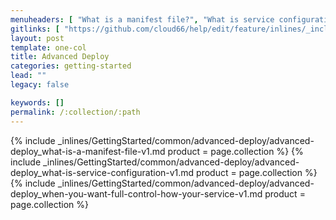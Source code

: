 ```yaml
---
menuheaders: [ "What is a manifest file?", "What is service configuration?" ]
gitlinks: [ "https://github.com/cloud66/help/edit/feature/inlines/_includes/_inlines/GettingStarted/common/advanced-deploy/advanced-deploy_what-is-a-manifest-file-v1.md", "https://github.com/cloud66/help/edit/feature/inlines/_includes/_inlines/GettingStarted/common/advanced-deploy/advanced-deploy_what-is-service-configuration-v1.md", "https://github.com/cloud66/help/edit/feature/inlines/_includes/_inlines/GettingStarted/common/advanced-deploy/advanced-deploy_when-you-want-full-control-how-your-service-v1.md" ]
layout: post
template: one-col
title: Advanced Deploy
categories: getting-started
lead: ""
legacy: false

keywords: []
permalink: /:collection/:path
---
```




{% include _inlines/GettingStarted/common/advanced-deploy/advanced-deploy_what-is-a-manifest-file-v1.md  product = page.collection %}
{% include _inlines/GettingStarted/common/advanced-deploy/advanced-deploy_what-is-service-configuration-v1.md  product = page.collection %}
{% include _inlines/GettingStarted/common/advanced-deploy/advanced-deploy_when-you-want-full-control-how-your-service-v1.md  product = page.collection %}